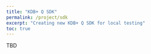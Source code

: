```yaml
---
title: "KDB+ Q SDK"
permalink: /project/sdk
excerpt: "Creating new KDB+ Q SDK for local testing"
toc: true
---
```


TBD